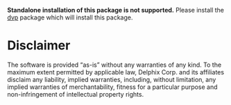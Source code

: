 **Standalone installation of this package is not supported.** Please install the [dvp](https://pypi.org/project/dvp/) package which will install this package.

# Disclaimer

The software is provided “as-is” without any warranties of any kind. To the maximum extent permitted by applicable law, Delphix Corp. and its affiliates disclaim any liability, implied warranties, including, without limitation, any implied warranties of merchantability, fitness for a particular purpose and non-infringement of intellectual property rights.